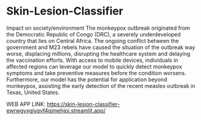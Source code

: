 # Skin-Lesion-Classifier
Impact on society/environment
The monkeypox outbreak originated from the Democratic
Republic of Congo (DRC), a severely underdeveloped
country that lies on Central Africa. The ongoing conflict
between the government and M23 rebels have caused the
situation of the outbreak way worse, displacing millions,
disrupting the healthcare system and delaying the
vaccination efforts. With access to mobile devices,
individuals in affected regions can leverage our model to
quickly detect monkeypox symptoms and take preventive
measures before the condition worsens. Furthermore, our
model has the potential for application beyond monkeypox,
assisting the early detection of the recent measles outbreak
in Texas, United States.

WEB APP LINK: https://skin-lesion-classifier-ewrwgyxgjyqvf4qjmehjpi.streamlit.app/
